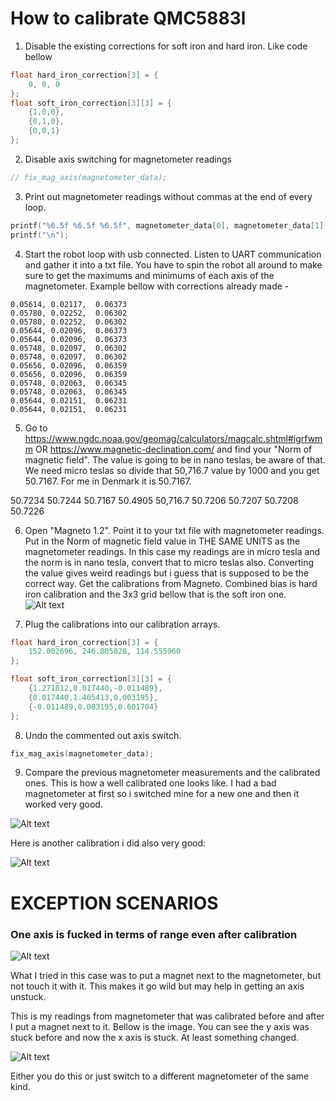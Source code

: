 # How to calibrate QMC5883l

1. Disable the existing corrections for soft iron and hard iron. Like code bellow

```C
float hard_iron_correction[3] = {
    0, 0, 0
};
float soft_iron_correction[3][3] = {
    {1,0,0},
    {0,1,0},
    {0,0,1}
};
```

2. Disable axis switching for magnetometer readings

```C
// fix_mag_axis(magnetometer_data);
```

3. Print out magnetometer readings without commas at the end of every loop.

```C
printf("%6.5f %6.5f %6.5f", magnetometer_data[0], magnetometer_data[1], magnetometer_data[2]);
printf("\n"); 
```

4. Start the robot loop with usb connected. Listen to UART communication and gather it into a txt file. You have to spin the robot all around to make sure to get the maximums and minimums of each axis of the magnetometer. Example bellow with corrections already made - 

```
0.05614, 0.02117,  0.06373
0.05780, 0.02252,  0.06302
0.05780, 0.02252,  0.06302
0.05644, 0.02096,  0.06373
0.05644, 0.02096,  0.06373
0.05748, 0.02097,  0.06302
0.05748, 0.02097,  0.06302
0.05656, 0.02096,  0.06359
0.05656, 0.02096,  0.06359
0.05748, 0.02063,  0.06345
0.05748, 0.02063,  0.06345
0.05644, 0.02151,  0.06231
0.05644, 0.02151,  0.06231
```

5. Go to https://www.ngdc.noaa.gov/geomag/calculators/magcalc.shtml#igrfwmm OR https://www.magnetic-declination.com/ and find your "Norm of magnetic field". The value is going to be in nano teslas, be aware of that. We need micro teslas so divide that 50,716.7 value by 1000 and you get 50.7167. For me in Denmark it is 50.7167.

50.7234
50.7244
50.7167
50.4905
50,716.7
50.7206
50.7207
50.7208
50.7226

6. Open "Magneto 1.2". Point it to your txt file with magnetometer readings. Put in the Norm of magnetic field value in THE SAME UNITS as the magnetometer readings. In this case my readings are in micro tesla and the norm is in nano tesla, convert that to micro teslas also. Converting the value gives weird readings but i guess that is supposed to be the correct way. Get the calibrations from Magneto. Combined bias is hard iron calibration and the 3x3 grid bellow that is the soft iron one.
![Alt text](image.png)

7. Plug the calibrations into our calibration arrays.

```C
float hard_iron_correction[3] = {
    152.002696, 246.805028, 114.555960
};

float soft_iron_correction[3][3] = {
    {1.271812,0.017440,-0.011489},
    {0.017440,1.405413,0.003195},
    {-0.011489,0.003195,0.601704}
};
```

8. Undo the commented out axis switch.

```C
fix_mag_axis(magnetometer_data);
```

9. Compare the previous magnetometer measurements and the calibrated ones. This is how a well calibrated one looks like. I had a bad magnetometer at first so i switched mine for a new one and then it worked very good.

![Alt text](image-3.png)

Here is another calibration i did also very good:

![Alt text](../../../images/Magnetometer_calibrated_2.png)

# EXCEPTION SCENARIOS

### One axis is fucked in terms of range even after calibration

![Alt text](image-1.png)

What I tried in this case was to put a magnet next to the magnetometer, but not touch it with it. This makes it go wild but may help in getting an axis unstuck.

This is my readings from magnetometer that was calibrated before and after I put a magnet next to it. Bellow is the image. You can see the y axis was stuck before and now the x axis is stuck. At least something changed.

![Alt text](image-2.png)

Either you do this or just switch to a different magnetometer of the same kind.